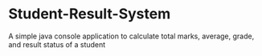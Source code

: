 # Student-Result-System
A simple java console application to calculate total marks, average, grade, and result status of a student
